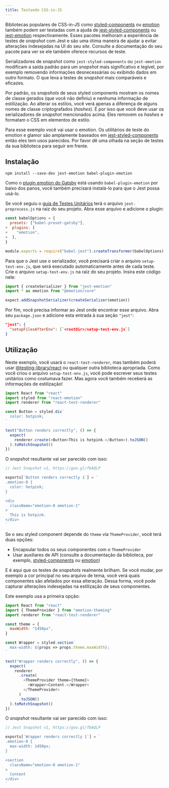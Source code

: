 ```yaml
---
title: Testando CSS-in-JS
---
```


Bibliotecas populares de CSS-in-JS como [styled-components](https://github.com/styled-components/styled-components) ou [emotion](https://github.com/emotion-js/emotion) também podem ser testadas com a ajuda de [jest-styled-components](https://github.com/styled-components/jest-styled-components) ou [jest-emotion](https://github.com/emotion-js/emotion/tree/master/packages/jest-emotion) respectivamente. Esses pacotes melhoram a experiência de testes de _snapshot_ com Jest e são uma ótima maneira de ajudar a evitar alterações indesejadas na UI do seu _site_. Consulte a documentação do seu pacote para ver se ele também oferece recursos de teste.

Serializadores de _snapshot_ como `jest-styled-components` ou `jest-emotion` modificam a saída padrão para um _snapshot_ mais significativo e legível, por exemplo removendo informações desnecessárias ou exibindo dados em outro formato. O que leva a testes de _snapshot_ mais comparáveis ​​e eficazes.

Por padrão, os _snapshots_ de seus styled components mostram os nomes de classe gerados (que você não definiu) e nenhuma informação de estilização. Ao alterar os estilos, você verá apenas a diferença de alguns nomes de classe criptografados (_hashes_). É por isso que você deve usar os serializadores de _snapshot_ mencionados acima. Eles removem os _hashes_ e formatam o CSS em elementos de estilo.

Para esse exemplo você vai usar o emotion. Os utilitários de teste do emotion e glamor são amplamente baseados em [jest-styled-components](https://github.com/styled-components/jest-styled-components) então eles tem usos parecidos. Por favor dê uma olhada na seção de testes da sua biblioteca para seguir em frente.

## Instalação

```shell
npm install --save-dev jest-emotion babel-plugin-emotion
```

Como o [plugin emotion do Gatsby](/packages/gatsby-plugin-emotion/) está usando `babel-plugin-emotion` por baixo dos panos, você também precisará instalá-lo para que o Jest possa usá-lo.

Se você seguiu o [guia de Testes Unitários](/docs/unit-testing) terá o arquivo `jest-preprocess.js` na raiz do seu projeto. Abra esse arquivo e adicione o plugin:

```diff:title=jest-preprocess.js
const babelOptions = {
  presets: ["babel-preset-gatsby"],
+  plugins: [
+    "emotion",
+  ],
}

module.exports = require("babel-jest").createTransformer(babelOptions)
```
Para que o Jest use o serializador, você precisará criar o arquivo `setup-test-env.js`, que será executado automaticamente antes de cada teste. Crie o arquivo `setup-test-env.js` na raiz do seu projeto. Insira este código nele:

```js:title=setup-test-env.js
import { createSerializer } from "jest-emotion"
import * as emotion from "@emotion/core"

expect.addSnapshotSerializer(createSerializer(emotion))
```

Por fim, você precisa informar ao Jest onde encontrar esse arquivo. Abra seu `package.json` e adicione esta entrada à sua seção `"jest"`:

```json:title=package.json
"jest": {
  "setupFilesAfterEnv": [`<rootDir>/setup-test-env.js`]
}
```

## Utilização

Neste exemplo, você usará o `react-test-renderer`, mas também poderá usar [@testing-library/react](/docs/testing-react-components) ou qualquer outra biblioteca apropriada. Como você criou o arquivo `setup-test-env.js`, você pode escrever seus testes unitários como costumava fazer. Mas agora você também receberá as informações de estilização!

```js:title=src/components/Button.test.js
import React from "react"
import styled from "react-emotion"
import renderer from "react-test-renderer"

const Button = styled.div`
  color: hotpink;
`

test("Button renders correctly", () => {
  expect(
    renderer.create(<Button>This is hotpink.</Button>).toJSON()
  ).toMatchSnapshot()
})
```

O _snapshot_ resultante vai ser parecido com isso:

```js
// Jest Snapshot v1, https://goo.gl/fbAQLP

exports[`Button renders correctly 1`] = `
.emotion-0 {
  color: hotpink;
}

<div
  className="emotion-0 emotion-1"
>
  This is hotpink.
</div>
`
```

Se o seu styled component depende do `theme` via `ThemeProvider`, você terá duas opções:

- Encapsular todos os seus componentes com o `ThemeProvider`
- Usar auxiliares de API (consulte a documentação da biblioteca, por exemplo, [styled-components](https://github.com/styled-components/jest-styled-components#theming) ou [emotion](https://github.com/emotion-js/emotion/tree/master/packages/emotion-theming#createbroadcast-function))

E é aqui que os testes de _snapshots_ realmente brilham. Se você mudar, por exemplo a cor principal no seu arquivo de tema, você verá quais componentes são afetados por essa alteração. Dessa forma, você pode capturar alterações indesejadas na estilização de seus componentes.

Este exemplo usa a primeira opção:

```js:title=src/components/Wrapper.test.js
import React from "react"
import { ThemeProvider } from "emotion-theming"
import renderer from "react-test-renderer"

const theme = {
  maxWidth: "1450px",
}

const Wrapper = styled.section`
  max-width: ${props => props.theme.maxWidth};
`

test("Wrapper renders correctly", () => {
  expect(
    renderer
      .create(
        <ThemeProvider theme={theme}>
          <Wrapper>Content.</Wrapper>
        </ThemeProvider>
      )
      .toJSON()
  ).toMatchSnapshot()
})
```

O _snapshot_ resultante vai ser parecido com isso:

```js
// Jest Snapshot v1, https://goo.gl/fbAQLP

exports[`Wrapper renders correctly 1`] = `
.emotion-0 {
  max-width: 1450px;
}

<section
  className="emotion-0 emotion-1"
>
  Content
</div>
`
```

